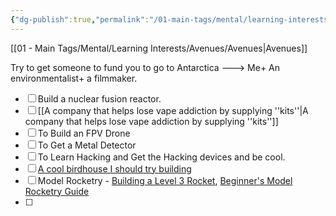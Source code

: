 ```yaml
---
{"dg-publish":true,"permalink":"/01-main-tags/mental/learning-interests/avenues/things-to-do-or-build/"}
---
```


[[01 - Main Tags/Mental/Learning Interests/Avenues/Avenues\|Avenues]]

Try to get someone to fund you to go to Antarctica ---> Me+ An environmentalist+ a filmmaker.
- [ ] Build a nuclear fusion reactor.
- [ ] [[A company that helps lose vape addiction by supplying ''kits''\|A company that helps lose vape addiction by supplying ''kits'']]
- [ ] To Build an FPV Drone
- [ ] To Get a Metal Detector
- [ ] To Learn Hacking and Get the Hacking devices and be cool.
- [ ] [A cool birdhouse I should try building](https://www.kickstarter.com/projects/reli-birdhouse/birddy-smart-bird-house-a-breakthrough-in-avian-observation?ref=discovery_category)
- [ ] Model Rocketry - [Building a Level 3 Rocket](https://www.youtube.com/watch?v=KoqgiMBA4IY&ab_channel=BPS.space), [Beginner's Model Rocketry Guide](https://www.youtube.com/watch?v=OBSEq8BjCSg&ab_channel=maxthrustrc)
- [ ] 